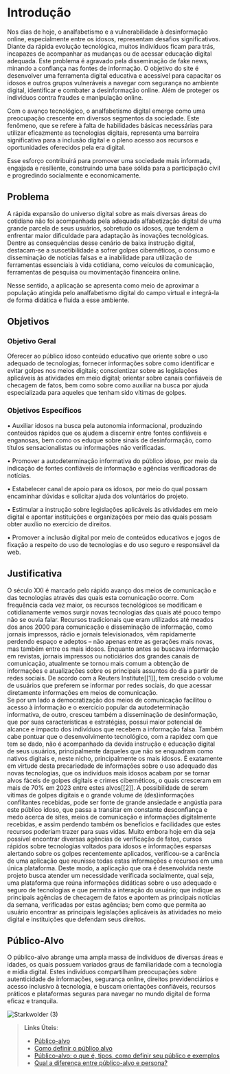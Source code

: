 # Introdução

Nos dias de hoje, o analfabetismo e a vulnerabilidade à desinformação online, especialmente entre os idosos, representam desafios significativos. Diante da rápida evolução tecnológica, muitos indivíduos ficam para trás, incapazes de acompanhar as mudanças ou de acessar educação digital adequada. Este problema é agravado pela disseminação de fake news, minando a confiança nas fontes de informação. O objetivo do site é desenvolver uma ferramenta digital educativa e acessível para capacitar os idosos e outros grupos vulneráveis a navegar com segurança no ambiente digital, identificar e combater a desinformação online. Além de proteger os indivíduos contra fraudes e manipulação online.

Com o avanço tecnológico, o analfabetismo digital emerge como uma preocupação crescente em diversos segmentos da sociedade. Este fenômeno, que se refere à falta de habilidades básicas necessárias para utilizar eficazmente as tecnologias digitais, representa uma barreira significativa para a inclusão digital e o pleno acesso aos recursos e oportunidades oferecidos pela era digital.

Esse esforço contribuirá para promover uma sociedade mais informada, engajada e resiliente, construindo uma base sólida para a participação cívil e progredindo socialmente e economicamente.

## Problema

A rápida expansão do universo digital sobre as mais diversas áreas do cotidiano não foi acompanhada pela adequada alfabetização digital de uma grande parcela de seus usuários, sobretudo os idosos, que tendem a enfrentar maior dificuldade para adaptação às inovações tecnológicas. Dentre as consequências desse cenário de baixa instrução digital, destacam-se a suscetibilidade a sofrer golpes cibernéticos, o consumo e disseminação de notícias falsas e a inabilidade para utilização de ferramentas essenciais à vida cotidiana, como veículos de comunicação, ferramentas de pesquisa ou movimentação financeira online. 

Nesse sentido, a aplicação se apresenta como meio de aproximar a população atingida pelo analfabetismo digital do campo virtual e integrá-la de forma didática e fluida a esse ambiente.

## Objetivos

### Objetivo Geral

Oferecer ao público idoso conteúdo educativo que oriente sobre o uso adequado de tecnologias; fornecer informações sobre como identificar e evitar golpes nos meios digitais; conscientizar sobre as legislações aplicáveis às atividades em meio digital; orientar sobre canais confiáveis de checagem de fatos, bem como sobre como auxiliar na busca por ajuda especializada para aqueles que tenham sido vítimas de golpes. 

### Objetivos Específicos

•	Auxiliar idosos na busca pela autonomia informacional, produzindo conteúdos rápidos que os ajudem a discernir entre fontes confiáveis e enganosas, bem como os eduque sobre sinais de desinformação, como títulos sensacionalistas ou informações não verificadas. 

•	Promover a autodeterminação informativa do público idoso, por meio da indicação de fontes confiáveis de informação e agências verificadoras de notícias.

•	Estabelecer canal de apoio para os idosos, por meio do qual possam encaminhar dúvidas e solicitar ajuda dos voluntários do projeto. 

•	Estimular a instrução sobre legislações aplicáveis às atividades em meio digital e apontar instituições e organizações por meio das quais possam obter auxílio no exercício de direitos.

•	Promover a inclusão digital por meio de conteúdos educativos e jogos de fixação a respeito do uso de tecnologias e do uso seguro e responsável da web.

## Justificativa

O século XXI é marcado pelo rápido avanço dos meios de comunicação e das tecnologias através das quais esta comunicação ocorre. Com frequência cada vez maior, os recursos tecnológicos se modificam e cotidianamente vemos surgir novas tecnologias das quais até pouco tempo não se ouvia falar. 
Recursos tradicionais que eram utilizados até meados dos anos 2000 para comunicação e disseminação de informação, como jornais impressos, rádio e jornais televisionados, vêm rapidamente perdendo espaço e adeptos – não apenas entre as gerações mais novas, mas também entre os mais idosos. Enquanto antes se buscava informação em revistas, jornais impressos ou noticiários dos grandes canais de comunicação, atualmente se tornou mais comum a obtenção de informações e atualizações sobre os principais assuntos do dia a partir de redes sociais. 
De acordo com a Reuters Institute[[1]], tem crescido o volume de usuários que preferem se informar por redes sociais, do que acessar diretamente informações em meios de comunicação.  
Se por um lado a democratização dos meios de comunicação facilitou o acesso à informação e o exercício popular da autodeterminação informativa, de outro, cresceu também a disseminação de desinformação, que por suas características e estratégias, possui maior potencial de alcance e impacto dos indivíduos que recebem a informação falsa. 
Também cabe pontuar que o desenvolvimento tecnológico, com a rapidez com que tem se dado, não é acompanhado da devida instrução e educação digital de seus usuários, principalmente daqueles que não se enquadram como nativos digitais  e, neste nicho, principalmente os mais idosos. É exatamente em virtude desta precariedade de informações sobre o uso adequado das novas tecnologias, que os indivíduos mais idosos acabam por se tornar alvos fáceis de golpes digitais e crimes cibernéticos, o quais cresceram em mais de 70% em 2023 entre estes alvos[[2]]. 
A possibilidade de serem vítimas de golpes digitais e o grande volume de (des)informações conflitantes recebidas, pode ser fonte de grande ansiedade e angústia para este público idoso, que passa a transitar em constante desconfiança e medo acerca de sites, meios de comunicação e informações digitalmente recebidas, e assim perdendo também os benefícios e facilidades que estes recursos poderiam trazer para suas vidas.
Muito embora hoje em dia seja possível encontrar diversas agências de verificação de fatos, cursos rápidos sobre tecnologias voltados para idosos e informações esparsas alertando sobre os golpes recentemente aplicados, verificou-se a carência de uma aplicação que reunisse todas estas informações e recursos em uma única plataforma.
Deste modo, a aplicação que ora é desenvolvida neste projeto busca atender um necessidade verificada socialmente, qual seja, uma plataforma que reúna informações didáticas sobre o uso adequado e seguro de tecnologias e que permita a interação do usuário; que indique as principais agências de checagem de fatos e apontem as principais notícias da semana, verificadas por estas agências; bem como que permita ao usuário encontrar as principais legislações aplicáveis às atividades no meio digital e instituições que defendam seus direitos. 

## Público-Alvo

O público-alvo abrange uma ampla massa de indivíduos de diversas áreas e idades, os quais possuem variados graus de familiaridade com a tecnologia e mídia digital. Estes indivíduos compartilham preocupações sobre autenticidade de informações, segurança online, direitos previdenciários e acesso inclusivo à tecnologia, e buscam orientações confiáveis, recursos práticos e plataformas seguras para navegar no mundo digital de forma eficaz e tranquila.

![Starkwolder (3)](https://github.com/ICEI-PUC-Minas-PMV-SI/pmv-si-2024-1-pe1-t2-desinformacaodigital/assets/161175013/3211923c-91ab-4c36-a189-37f1beacda96)

> **Links Úteis**:
> - [Público-alvo](https://blog.hotmart.com/pt-br/publico-alvo/)
> - [Como definir o público alvo](https://exame.com/pme/5-dicas-essenciais-para-definir-o-publico-alvo-do-seu-negocio/)
> - [Público-alvo: o que é, tipos, como definir seu público e exemplos](https://klickpages.com.br/blog/publico-alvo-o-que-e/)
> - [Qual a diferença entre público-alvo e persona?](https://rockcontent.com/blog/diferenca-publico-alvo-e-persona/)
